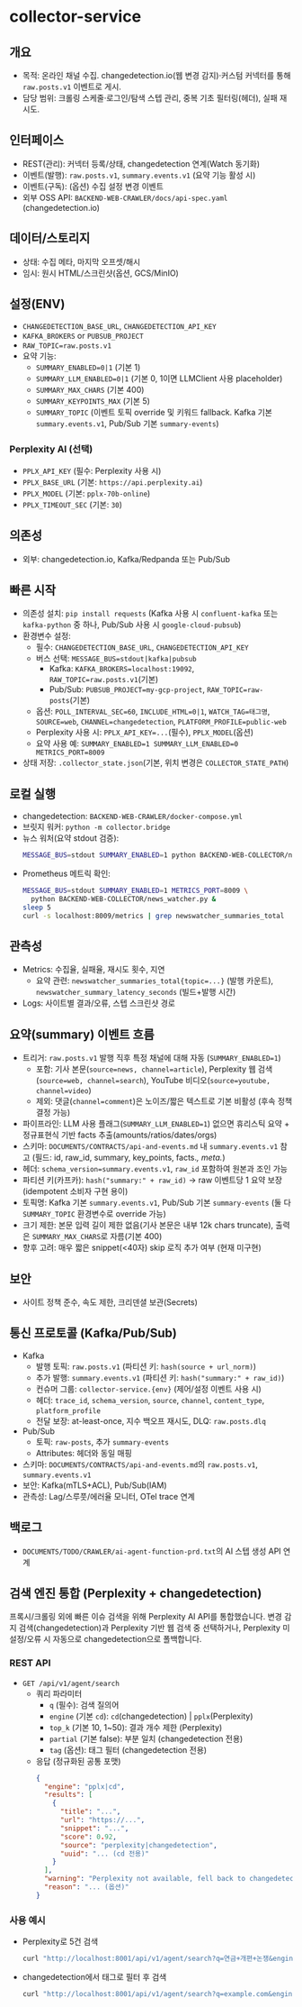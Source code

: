 # collector-service

## 개요
- 목적: 온라인 채널 수집. changedetection.io(웹 변경 감지)·커스텀 커넥터를 통해 `raw.posts.v1` 이벤트로 게시.
- 담당 범위: 크롤링 스케줄·로그인/탐색 스텝 관리, 중복 기초 필터링(헤더), 실패 재시도.

## 인터페이스
- REST(관리): 커넥터 등록/상태, changedetection 연계(Watch 동기화)
- 이벤트(발행): `raw.posts.v1`, `summary.events.v1` (요약 기능 활성 시)
- 이벤트(구독): (옵션) 수집 설정 변경 이벤트
- 외부 OSS API: `BACKEND-WEB-CRAWLER/docs/api-spec.yaml` (changedetection.io)

## 데이터/스토리지
- 상태: 수집 메타, 마지막 오프셋/해시
- 임시: 원시 HTML/스크린샷(옵션, GCS/MinIO)

## 설정(ENV)
- `CHANGEDETECTION_BASE_URL`, `CHANGEDETECTION_API_KEY`
- `KAFKA_BROKERS` or `PUBSUB_PROJECT`
- `RAW_TOPIC=raw.posts.v1`
- 요약 기능:
  - `SUMMARY_ENABLED=0|1` (기본 1)
  - `SUMMARY_LLM_ENABLED=0|1` (기본 0, 1이면 LLMClient 사용 placeholder)
  - `SUMMARY_MAX_CHARS` (기본 400)
  - `SUMMARY_KEYPOINTS_MAX` (기본 5)
  - `SUMMARY_TOPIC` (이벤트 토픽 override 및 키워드 fallback. Kafka 기본 `summary.events.v1`, Pub/Sub 기본 `summary-events`)

### Perplexity AI (선택)
- `PPLX_API_KEY` (필수: Perplexity 사용 시)
- `PPLX_BASE_URL` (기본: `https://api.perplexity.ai`)
- `PPLX_MODEL` (기본: `pplx-70b-online`)
- `PPLX_TIMEOUT_SEC` (기본: `30`)

## 의존성
- 외부: changedetection.io, Kafka/Redpanda 또는 Pub/Sub

## 빠른 시작
- 의존성 설치: `pip install requests` (Kafka 사용 시 `confluent-kafka` 또는 `kafka-python` 중 하나, Pub/Sub 사용 시 `google-cloud-pubsub`)
- 환경변수 설정:
  - 필수: `CHANGEDETECTION_BASE_URL`, `CHANGEDETECTION_API_KEY`
  - 버스 선택: `MESSAGE_BUS=stdout|kafka|pubsub`
    - Kafka: `KAFKA_BROKERS=localhost:19092`, `RAW_TOPIC=raw.posts.v1`(기본)
    - Pub/Sub: `PUBSUB_PROJECT=my-gcp-project`, `RAW_TOPIC=raw-posts`(기본)
  - 옵션: `POLL_INTERVAL_SEC=60`, `INCLUDE_HTML=0|1`, `WATCH_TAG=태그명`, `SOURCE=web`, `CHANNEL=changedetection`, `PLATFORM_PROFILE=public-web`
  - Perplexity 사용 시: `PPLX_API_KEY=...`(필수), `PPLX_MODEL`(옵션)
  - 요약 사용 예: `SUMMARY_ENABLED=1 SUMMARY_LLM_ENABLED=0 METRICS_PORT=8009`
- 상태 저장: `.collector_state.json`(기본, 위치 변경은 `COLLECTOR_STATE_PATH`)

## 로컬 실행
- changedetection: `BACKEND-WEB-CRAWLER/docker-compose.yml`
- 브릿지 워커: `python -m collector.bridge`
- 뉴스 워처(요약 stdout 검증):
  ```bash
  MESSAGE_BUS=stdout SUMMARY_ENABLED=1 python BACKEND-WEB-COLLECTOR/news_watcher.py | grep summary.events.v1
  ```
- Prometheus 메트릭 확인:
  ```bash
  MESSAGE_BUS=stdout SUMMARY_ENABLED=1 METRICS_PORT=8009 \
    python BACKEND-WEB-COLLECTOR/news_watcher.py &
  sleep 5
  curl -s localhost:8009/metrics | grep newswatcher_summaries_total
  ```

## 관측성
- Metrics: 수집율, 실패율, 재시도 횟수, 지연
  - 요약 관련: `newswatcher_summaries_total{topic=...}` (발행 카운트), `newswatcher_summary_latency_seconds` (빌드+발행 시간)
- Logs: 사이트별 결과/오류, 스텝 스크린샷 경로

## 요약(summary) 이벤트 흐름
- 트리거: `raw.posts.v1` 발행 직후 특정 채널에 대해 자동 (`SUMMARY_ENABLED=1`)
  - 포함: 기사 본문(`source=news, channel=article`), Perplexity 웹 검색(`source=web, channel=search`), YouTube 비디오(`source=youtube, channel=video`)
  - 제외: 댓글(`channel=comment`)은 노이즈/짧은 텍스트로 기본 비활성 (후속 정책 결정 가능)
- 파이프라인: LLM 사용 플래그(`SUMMARY_LLM_ENABLED=1`) 없으면 휴리스틱 요약 + 정규표현식 기반 facts 추출(amounts/ratios/dates/orgs)
- 스키마: `DOCUMENTS/CONTRACTS/api-and-events.md` 내 `summary.events.v1` 참고 (필드: id, raw_id, summary, key_points, facts.*, meta.*)
- 헤더: `schema_version=summary.events.v1`, `raw_id` 포함하여 원본과 조인 가능
- 파티션 키(카프카): `hash("summary:" + raw_id)` → raw 이벤트당 1 요약 보장 (idempotent 소비자 구현 용이)
- 토픽명: Kafka 기본 `summary.events.v1`, Pub/Sub 기본 `summary-events` (둘 다 `SUMMARY_TOPIC` 환경변수로 override 가능)
- 크기 제한: 본문 입력 길이 제한 없음(기사 본문은 내부 12k chars truncate), 출력은 `SUMMARY_MAX_CHARS`로 자름(기본 400)
- 향후 고려: 매우 짧은 snippet(<40자) skip 로직 추가 여부 (현재 미구현)

## 보안
- 사이트 정책 준수, 속도 제한, 크리덴셜 보관(Secrets)

## 통신 프로토콜 (Kafka/Pub/Sub)
- Kafka
  - 발행 토픽: `raw.posts.v1` (파티션 키: `hash(source + url_norm)`)
  - 추가 발행: `summary.events.v1` (파티션 키: `hash("summary:" + raw_id)`)
  - 컨슈머 그룹: `collector-service.{env}` (제어/설정 이벤트 사용 시)
  - 헤더: `trace_id`, `schema_version`, `source`, `channel`, `content_type`, `platform_profile`
  - 전달 보장: at-least-once, 지수 백오프 재시도, DLQ: `raw.posts.dlq`
- Pub/Sub
  - 토픽: `raw-posts`, 추가 `summary-events`
  - Attributes: 헤더와 동일 매핑
- 스키마: `DOCUMENTS/CONTRACTS/api-and-events.md`의 `raw.posts.v1`, `summary.events.v1`
- 보안: Kafka(mTLS+ACL), Pub/Sub(IAM)
- 관측성: Lag/스루풋/에러율 모니터, OTel trace 연계

## 백로그
- `DOCUMENTS/TODO/CRAWLER/ai-agent-function-prd.txt`의 AI 스텝 생성 API 연계

## 검색 엔진 통합 (Perplexity + changedetection)

프록시/크롤링 외에 빠른 이슈 검색을 위해 Perplexity AI API를 통합했습니다. 변경 감지 검색(changedetection)과 Perplexity 기반 웹 검색 중 선택하거나, Perplexity 미설정/오류 시 자동으로 changedetection으로 폴백합니다.

### REST API
- `GET /api/v1/agent/search`
  - 쿼리 파라미터
    - `q` (필수): 검색 질의어
    - `engine` (기본 `cd`): `cd`(changedetection) | `pplx`(Perplexity)
    - `top_k` (기본 10, 1~50): 결과 개수 제한 (Perplexity)
    - `partial` (기본 false): 부분 일치 (changedetection 전용)
    - `tag` (옵션): 태그 필터 (changedetection 전용)
  - 응답 (정규화된 공통 포맷)
    ```json
    {
      "engine": "pplx|cd",
      "results": [
        {
          "title": "...",
          "url": "https://...",
          "snippet": "...",
          "score": 0.92,
          "source": "perplexity|changedetection",
          "uuid": "... (cd 전용)"
        }
      ],
      "warning": "Perplexity not available, fell back to changedetection.",
      "reason": "... (옵션)"
    }
    ```

### 사용 예시
- Perplexity로 5건 검색
  ```bash
  curl "http://localhost:8001/api/v1/agent/search?q=연금+개편+논쟁&engine=pplx&top_k=5"
  ```
- changedetection에서 태그로 필터 후 검색
  ```bash
  curl "http://localhost:8001/api/v1/agent/search?q=example.com&engine=cd&tag=News"
  ```
